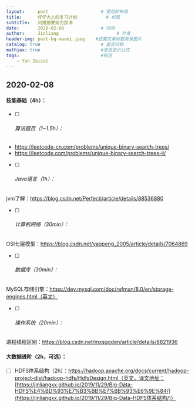 ```yaml
---
layout:     post                    # 使用的布局
title:      仔仔大人的复习计划           # 标题 
subtitle:   闫猪猪要努力加油 
date:       2020-02-08              # 时间
author:     Jinliang                      # 作者
header-img: post-bg-maomi.jpeg    #这篇文章标题背景图片
catalog: true                       # 是否归档
mathjax: true                       #是否显示公式
tags:                               #标签
    - Yan Zaizai
---
```


## 2020-02-08

#### 技能基础（4h）：

- [ ] ###### 算法题目（1~1.5h）：

- https://leetcode-cn.com/problems/unique-binary-search-trees/
- https://leetcode.com/problems/unique-binary-search-trees-ii/

- [ ] ###### Java语言（1h）：

jvm了解：https://blog.csdn.net/Perfecti/article/details/88536880

- [ ] ###### 计算机网络（30min）：

OSI七层模型：https://blog.csdn.net/yaopeng_2005/article/details/7064869

- [ ] ###### 数据库（30min）：

MySQL存储引擎：https://dev.mysql.com/doc/refman/8.0/en/storage-engines.html（英文）

- [ ] ###### 操作系统（20min）：

进程线程区别：https://blog.csdn.net/mxsgoden/article/details/8821936



#### 大数据进阶（2h，可选）：

- [ ] HDFS体系结构（2h）：https://hadoop.apache.org/docs/current/hadoop-project-dist/hadoop-hdfs/HdfsDesign.html（英文，译文地址：[https://jinliangxx.github.io/2019/11/29/Big-Data-HDFS%E4%BD%93%E7%B3%BB%E7%BB%93%E6%9E%84/](https://jinliangxx.github.io/2019/11/29/Big-Data-HDFS体系结构/)）



